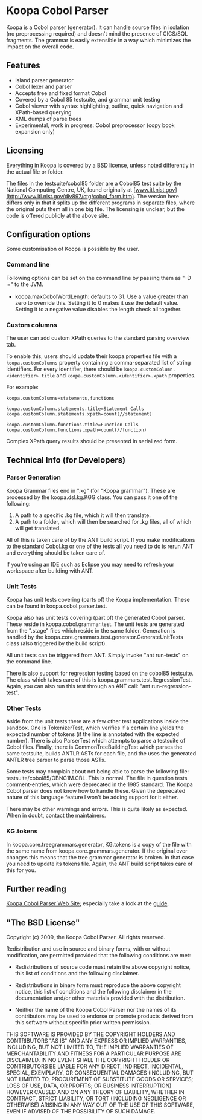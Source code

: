 # Koopa Cobol Parser

Koopa is a Cobol parser (generator). It can handle source files in isolation (no preprocessing required) and doesn't mind the presence of CICS/SQL fragments. The grammar is easily extensible in a way which minimizes the impact on the overall code.

## Features

* Island parser generator
* Cobol lexer and parser
* Accepts free and fixed format Cobol
* Covered by a Cobol 85 testsuite, and grammar unit testing
* Cobol viewer with syntax highlighting, outline, quick navigation and XPath-based querying
* XML dumps of parse trees
* Experimental, work in progress: Cobol preprocessor (copy book expansion only)

## Licensing

Everything in Koopa is covered by a BSD license, unless noted differently in the actual file or folder.

The files in the testsuite/cobol85 folder are a Cobol85 test suite by the National Computing Centre, UK, found originally at [www.itl.nist.gov](http://www.itl.nist.gov/div897/ctg/cobol_form.htm). The version here differs only in that it splits up the different programs in separate files, where the original puts them all in one big file. The licensing is unclear, but the code is offered publicly at the above site.

## Configuration options

Some customisation of Koopa is possible by the user.

### Command line

Following options can be set on the command line by passing them as  "-D<option>=<value>" to the JVM.

* koopa.maxCobolWordLength: defaults to 31. Use a value greater than zero to override this. Setting it to 0 makes it use the default value. Setting it to a negative value disables the length check all together.

### Custom columns

The user can add custom XPath queries to the standard parsing overview tab.

To enable this, users should update their koopa.properties file with a `koopa.customColumns` property containing a comma-separated list of string identifiers. For every identifier, there should be `koopa.customColumn.<identifier>.title` and `koopa.customColumn.<identifier>.xpath` properties.

For example:

    koopa.customColumns=statements,functions

    koopa.customColumn.statements.title=Statement Calls
    koopa.customColumn.statements.xpath=count(//statement)

    koopa.customColumn.functions.title=Function Calls
    koopa.customColumn.functions.xpath=count(//function)

Complex XPath query results should be presented in serialized form.

## Technical Info (for Developers)

### Parser Generation

Koopa Grammar files end in ".kg" (for "Koopa grammar"). These are processed by the koopa.dsl.kg.KGG class. You can pass it one of the following:

  1. A path to a specific .kg file, which it will then translate.
  2. A path to a folder, which will then be searched for .kg files, all of which will get translated.

All of this is taken care of by the ANT build script. If you make modifications to the standard Cobol.kg or one of the tests all you need to do is rerun ANT and everything should be taken care of.

If you're using an IDE such as Eclipse you may need to refresh your workspace after building with ANT.

### Unit Tests

Koopa has unit tests covering (parts of) the Koopa implementation. These can be found in koopa.cobol.parser.test.

Koopa also has unit tests covering (part of) the generated Cobol parser. These reside in koopa.cobol.grammar.test. The unit tests are generated from the ".stage" files which reside in the same folder. Generation is handled by the koopa.core.grammars.test.generator.GenerateUnitTests class (also triggered by the build script).

All unit tests can be triggered from ANT. Simply invoke "ant run-tests" on the command line.

There is also support for regression testing based on the cobol85 testsuite. The class which takes care of this is koopa.grammars.test.RegressionTest. Again, you can also run this test through an ANT call: "ant run-regression-test".

### Other Tests

Aside from the unit tests there are a few other test applications inside the sandbox. One is TokenizerTest, which verifies if a certain line yields the expected number of tokens (if the line is annotated with the expected number). There is also ParserTest which attempts to parse a testsuite of Cobol files. Finally, there is CommonTreeBuildingTest which parses the same testsuite, builds ANTLR ASTs for each file, and the uses the generated ANTLR tree parser to parse those ASTs.

Some tests may complain about not being able to parse the following file: testsuite/cobol85/OBNC1M.CBL. This is normal. The file in question tests comment-entries, which were deprecated in the 1985 standard. The Koopa Cobol parser does not know how to handle these. Given the deprecated nature of this language feature I won't be adding support for it either.

There may be other warnings and errors. This is quite likely as expected. When in doubt, contact the maintainers.

### KG.tokens

In koopa.core.treegrammars.generator, KG.tokens is a copy of the file with the same name from koopa.core.grammars.generator. If the original ever changes this means that the tree grammar generator is broken. In that case you need to update its tokens file. Again, the ANT build script takes care of this for you.

## Further reading

[Koopa Cobol Parser Web Site](http://koopa.sourceforge.net/); especially take a look at the [guide](http://koopa.sourceforge.net/guide.pdf).

## "The BSD License"

Copyright (c) 2009, the Koopa Cobol Parser. All rights reserved.

Redistribution and use in source and binary forms, with or without modification, are permitted provided that the following conditions are met:

* Redistributions of source code must retain the above copyright notice, this list of conditions and the following disclaimer.

* Redistributions in binary form must reproduce the above copyright notice, this list of conditions and the following disclaimer in the documentation and/or other materials provided with the distribution.
    
* Neither the name of the Koopa Cobol Parser nor the names of its contributors may be used to endorse or promote products derived from this software without specific prior written permission.

THIS SOFTWARE IS PROVIDED BY THE COPYRIGHT HOLDERS AND CONTRIBUTORS "AS IS" AND ANY EXPRESS OR IMPLIED WARRANTIES, INCLUDING, BUT NOT LIMITED TO, THE IMPLIED WARRANTIES OF MERCHANTABILITY AND FITNESS FOR A PARTICULAR PURPOSE ARE
DISCLAIMED. IN NO EVENT SHALL THE COPYRIGHT HOLDER OR CONTRIBUTORS BE LIABLE FOR ANY DIRECT, INDIRECT, INCIDENTAL, SPECIAL, EXEMPLARY, OR CONSEQUENTIAL DAMAGES (INCLUDING, BUT NOT LIMITED TO, PROCUREMENT OF SUBSTITUTE GOODS OR SERVICES; LOSS OF USE, DATA, OR PROFITS; OR BUSINESS INTERRUPTION) HOWEVER CAUSED AND ON ANY THEORY OF LIABILITY, WHETHER IN CONTRACT, STRICT LIABILITY, OR TORT (INCLUDING NEGLIGENCE OR OTHERWISE) ARISING IN ANY WAY OUT OF THE USE OF THIS SOFTWARE, EVEN IF ADVISED OF THE POSSIBILITY OF SUCH DAMAGE.
